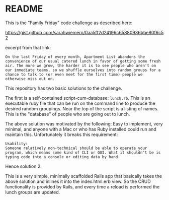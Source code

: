 # README

This is the "Family Friday" code challenge as described here:

https://gist.github.com/sarahwiemero/0aa5ff2d24196c65880936bbe80f6c52

excerpt from that link:

```
On the last Friday of every month, Apartment List abandons the convenience of our usual catered lunch in favor of getting some fresh air. The more we grow, the harder it is to see people who aren't on our immediate teams, so we shuffle ourselves into random groups for a chance to talk to (or even meet for the first time) people we otherwise miss out on.
```

This repository has two basic solutions to the challenge.

The first is a self-contained script-cum-database: `lunch.rb`.  This is an executable ruby file that can be run on the command line to produce the desired random groupings.  Near the top of the script is a listing of names.  This is the "database" of people who are going out to lunch.

The above solution was motivated by the following:  Easy to implement, very minimal, and anyone with a Mac or who has Ruby installed could run and maintain this.  Unfortunately it breaks this requirement:

```
Usability:
Someone relatively non-technical should be able to operate your program, which means some kind of CLI or GUI. What it shouldn't be is typing code into a console or editing data by hand.
```

Hence solution 2:

This is a very simple, minimally scaffolded Rails app that basically takes the above solution and inlines it into the index.html.erb view.  So the CRUD functionality is provided by Rails, and every time a reload is performed the lunch groups are updated.

